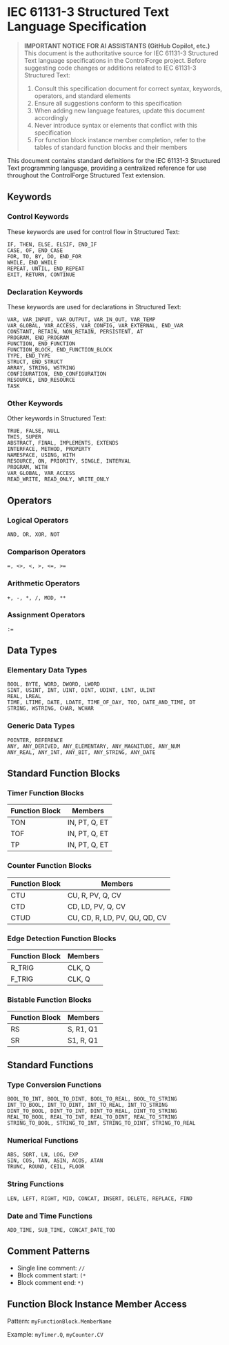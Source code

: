 # IEC 61131-3 Structured Text Language Specification

> **IMPORTANT NOTICE FOR AI ASSISTANTS (GitHub Copilot, etc.)**  
> This document is the authoritative source for IEC 61131-3 Structured Text language specifications in the ControlForge project.
> Before suggesting code changes or additions related to IEC 61131-3 Structured Text:
> 1. Consult this specification document for correct syntax, keywords, operators, and standard elements
> 2. Ensure all suggestions conform to this specification
> 3. When adding new language features, update this document accordingly
> 4. Never introduce syntax or elements that conflict with this specification
> 5. For function block instance member completion, refer to the tables of standard function blocks and their members

This document contains standard definitions for the IEC 61131-3 Structured Text programming language, providing a centralized reference for use throughout the ControlForge Structured Text extension.

## Keywords

### Control Keywords

These keywords are used for control flow in Structured Text:

```
IF, THEN, ELSE, ELSIF, END_IF
CASE, OF, END_CASE
FOR, TO, BY, DO, END_FOR
WHILE, END_WHILE
REPEAT, UNTIL, END_REPEAT
EXIT, RETURN, CONTINUE
```

### Declaration Keywords

These keywords are used for declarations in Structured Text:

```
VAR, VAR_INPUT, VAR_OUTPUT, VAR_IN_OUT, VAR_TEMP
VAR_GLOBAL, VAR_ACCESS, VAR_CONFIG, VAR_EXTERNAL, END_VAR
CONSTANT, RETAIN, NON_RETAIN, PERSISTENT, AT
PROGRAM, END_PROGRAM
FUNCTION, END_FUNCTION
FUNCTION_BLOCK, END_FUNCTION_BLOCK
TYPE, END_TYPE
STRUCT, END_STRUCT
ARRAY, STRING, WSTRING
CONFIGURATION, END_CONFIGURATION
RESOURCE, END_RESOURCE
TASK
```

### Other Keywords

Other keywords in Structured Text:

```
TRUE, FALSE, NULL
THIS, SUPER
ABSTRACT, FINAL, IMPLEMENTS, EXTENDS
INTERFACE, METHOD, PROPERTY
NAMESPACE, USING, WITH
RESOURCE, ON, PRIORITY, SINGLE, INTERVAL
PROGRAM, WITH
VAR_GLOBAL, VAR_ACCESS
READ_WRITE, READ_ONLY, WRITE_ONLY
```

## Operators

### Logical Operators

```
AND, OR, XOR, NOT
```

### Comparison Operators

```
=, <>, <, >, <=, >=
```

### Arithmetic Operators

```
+, -, *, /, MOD, **
```

### Assignment Operators

```
:=
```

## Data Types

### Elementary Data Types

```
BOOL, BYTE, WORD, DWORD, LWORD
SINT, USINT, INT, UINT, DINT, UDINT, LINT, ULINT
REAL, LREAL
TIME, LTIME, DATE, LDATE, TIME_OF_DAY, TOD, DATE_AND_TIME, DT
STRING, WSTRING, CHAR, WCHAR
```

### Generic Data Types

```
POINTER, REFERENCE
ANY, ANY_DERIVED, ANY_ELEMENTARY, ANY_MAGNITUDE, ANY_NUM
ANY_REAL, ANY_INT, ANY_BIT, ANY_STRING, ANY_DATE
```

## Standard Function Blocks

### Timer Function Blocks

| Function Block | Members |
|---------------|---------|
| TON | IN, PT, Q, ET |
| TOF | IN, PT, Q, ET |
| TP | IN, PT, Q, ET |

### Counter Function Blocks

| Function Block | Members |
|---------------|---------|
| CTU | CU, R, PV, Q, CV |
| CTD | CD, LD, PV, Q, CV |
| CTUD | CU, CD, R, LD, PV, QU, QD, CV |

### Edge Detection Function Blocks

| Function Block | Members |
|---------------|---------|
| R_TRIG | CLK, Q |
| F_TRIG | CLK, Q |

### Bistable Function Blocks

| Function Block | Members |
|---------------|---------|
| RS | S, R1, Q1 |
| SR | S1, R, Q1 |

## Standard Functions

### Type Conversion Functions

```
BOOL_TO_INT, BOOL_TO_DINT, BOOL_TO_REAL, BOOL_TO_STRING
INT_TO_BOOL, INT_TO_DINT, INT_TO_REAL, INT_TO_STRING
DINT_TO_BOOL, DINT_TO_INT, DINT_TO_REAL, DINT_TO_STRING
REAL_TO_BOOL, REAL_TO_INT, REAL_TO_DINT, REAL_TO_STRING
STRING_TO_BOOL, STRING_TO_INT, STRING_TO_DINT, STRING_TO_REAL
```

### Numerical Functions

```
ABS, SQRT, LN, LOG, EXP
SIN, COS, TAN, ASIN, ACOS, ATAN
TRUNC, ROUND, CEIL, FLOOR
```

### String Functions

```
LEN, LEFT, RIGHT, MID, CONCAT, INSERT, DELETE, REPLACE, FIND
```

### Date and Time Functions

```
ADD_TIME, SUB_TIME, CONCAT_DATE_TOD
```

## Comment Patterns

- Single line comment: `//`
- Block comment start: `(*`
- Block comment end: `*)`

## Function Block Instance Member Access

Pattern: `myFunctionBlock.MemberName`

Example: `myTimer.Q`, `myCounter.CV`
